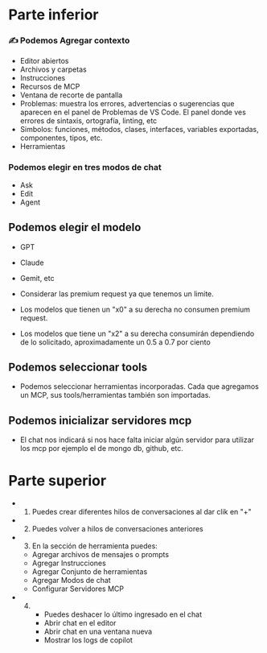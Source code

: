 # Parte inferior
### ✍️ Podemos Agregar contexto
- Editor abiertos
- Archivos y carpetas
- Instrucciones
- Recursos de MCP
- Ventana de recorte de pantalla
- Problemas: muestra los errores, advertencias o sugerencias que aparecen en el panel de Problemas de VS Code. El panel donde ves errores de sintaxis, ortografía, linting, etc
- Simbolos: funciones, métodos, clases, interfaces, variables exportadas, componentes, tipos, etc.
- Herramientas 

### Podemos elegir en tres modos de chat
- Ask
- Edit
- Agent

## Podemos elegir el modelo
- GPT
- Claude
- Gemit, etc

- Considerar las premium request ya que tenemos un limite.
- Los modelos que tienen un "x0" a su derecha no consumen premium request.
- Los modelos que tiene un "x2" a su derecha consumirán dependiendo de lo solicitado, aproximadamente un 0.5 a 0.7 por ciento

## Podemos seleccionar tools
- Podemos seleccionar herramientas incorporadas. Cada que agregamos un MCP, sus tools/herramientas también son importadas.

## Podemos inicializar servidores mcp
- El chat nos indicará si nos hace falta iniciar algún servidor para utilizar los mcp por ejemplo el de mongo db, github, etc.


# Parte superior
- 1) Puedes crear diferentes hilos de conversaciones al dar clik en "+"
- 2) Puedes volver a hilos de conversaciones anteriores
- 3) En la sección de herramienta puedes:
    - Agregar archivos de mensajes o prompts
    - Agregar Instrucciones
    - Agregar Conjunto de herramientas
    - Agregar Modos de chat
    - Configurar Servidores MCP
- 4) - Puedes deshacer lo último ingresado en el chat
     - Abrir chat en el editor 
     - Abrir chat en una ventana nueva
     - Mostrar los logs de copilot







